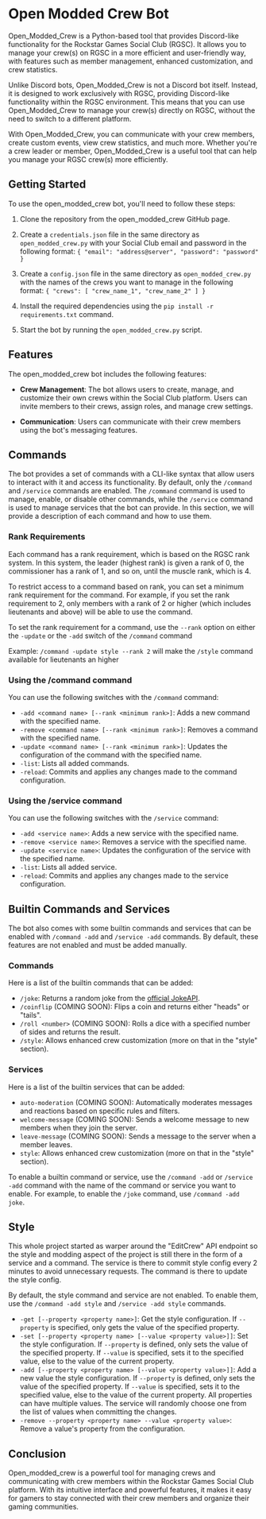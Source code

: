 # Open Modded Crew Bot

Open_Modded_Crew is a Python-based tool that provides Discord-like functionality for the Rockstar Games Social Club (RGSC). It allows you to manage your crew(s) on RGSC in a more efficient and user-friendly way, with features such as member management, enhanced customization, and crew statistics.

Unlike Discord bots, Open_Modded_Crew is not a Discord bot itself. Instead, it is designed to work exclusively with RGSC, providing Discord-like functionality within the RGSC environment. This means that you can use Open_Modded_Crew to manage your crew(s) directly on RGSC, without the need to switch to a different platform.

With Open_Modded_Crew, you can communicate with your crew members, create custom events, view crew statistics, and much more. Whether you're a crew leader or member, Open_Modded_Crew is a useful tool that can help you manage your RGSC crew(s) more efficiently.

## Getting Started

To use the open_modded_crew bot, you'll need to follow these steps:

1. Clone the repository from the open_modded_crew GitHub page.

2. Create a `credentials.json` file in the same directory as `open_modded_crew.py` with your Social Club email and password in the following format:
`
{
    "email": "address@server",
    "password": "password"
}
`
3. Create a `config.json` file in the same directory as `open_modded_crew.py` with the names of the crews you want to manage in the following format:
`
{
    "crews": [
        "crew_name_1",
        "crew_name_2"
    ]
}
`
4. Install the required dependencies using the `pip install -r requirements.txt` command.

5. Start the bot by running the `open_modded_crew.py` script.

## Features

The open_modded_crew bot includes the following features:

- **Crew Management**: The bot allows users to create, manage, and customize their own crews within the Social Club platform. Users can invite members to their crews, assign roles, and manage crew settings.

- **Communication**: Users can communicate with their crew members using the bot's messaging features.

## Commands

The bot provides a set of commands with a CLI-like syntax that allow users to interact with it and access its functionality. By default, only the `/command` and `/service` commands are enabled. The `/command` command is used to manage, enable, or disable other commands, while the `/service` command is used to manage services that the bot can provide. In this section, we will provide a description of each command and how to use them.

### Rank Requirements 

Each command has a rank requirement, which is based on the RGSC rank system. In this system, the leader (highest rank) is given a rank of 0, the commissioner has a rank of 1, and so on, until the muscle rank, which is 4. 

To restrict access to a command based on rank, you can set a minimum rank requirement for the command. For example, if you set the rank requirement to 2, only members with a rank of 2 or higher (which includes lieutenants and above) will be able to use the command. 

To set the rank requirement for a command, use the `--rank` option on either the `-update` or the `-add` switch of the `/command` command

Example: `/command -update style --rank 2` will make the `/style` command available for lieutenants an higher

### Using the /command command

You can use the following switches with the `/command` command:

- `-add <command name> [--rank <minimum rank>]`: Adds a new command with the specified name.
- `-remove <command name> [--rank <minimum rank>]`: Removes a command with the specified name.
- `-update <command name> [--rank <minimum rank>]`: Updates the configuration of the command with the specified name.
- `-list`: Lists all added commands.
- `-reload`: Commits and applies any changes made to the command configuration.

### Using the /service command

You can use the following switches with the `/service` command:

- `-add <service name>`: Adds a new service with the specified name.
- `-remove <service name>`: Removes a service with the specified name.
- `-update <service name>`: Updates the configuration of the service with the specified name.
- `-list`: Lists all added service.
- `-reload`: Commits and applies any changes made to the service configuration.

## Builtin Commands and Services

The bot also comes with some builtin commands and services that can be enabled with `/command -add` and `/service -add` commands. By default, these features are not enabled and must be added manually.

### Commands

Here is a list of the builtin commands that can be added:

- `/joke`: Returns a random joke from the [official JokeAPI](https://jokeapi.dev/).
- `/coinflip` (COMING SOON): Flips a coin and returns either "heads" or "tails".
- `/roll <number>` (COMING SOON): Rolls a dice with a specified number of sides and returns the result.
- `/style`: Allows enhanced crew customization (more on that in the "style" section).

### Services

Here is a list of the builtin services that can be added:

- `auto-moderation` (COMING SOON): Automatically moderates messages and reactions based on specific rules and filters.
- `welcome-message` (COMING SOON): Sends a welcome message to new members when they join the server.
- `leave-message` (COMING SOON): Sends a message to the server when a member leaves.
- `style`: Allows enhanced crew customization (more on that in the "style" section).

To enable a builtin command or service, use the `/command -add` or `/service -add` command with the name of the command or service you want to enable. For example, to enable the `/joke` command, use `/command -add joke`.

## Style

This whole project started as warper around the "EditCrew" API endpoint so the style and modding aspect of the project is still there in the form of a service and a command. The service is there to commit style config every 2 minutes to avoid unnecessary requests. The command is there to update the style config.

By default, the style command and service are not enabled. To enable them, use the `/command -add style` and `/service -add style` commands.

- `-get [--property <property name>]`: Get the style configuration. If `--property` is specified, only gets the value of the specified property.
- `-set [--property <property name> [--value <property value>]]`: Set the style configuration. If `--property` is defined, only sets the value of the specified property. If `--value` is specified, sets it to the specified value, else to the value of the current property.
- `-add [--property <property name> [--value <property value>]]`: Add a new value the style configuration. If `--property` is defined, only sets the value of the specified property. If `--value` is specified, sets it to the specified value, else to the value of the current property. All properties can have multiple values. The service will randomly choose one from the list of values when committing the changes. 
- `-remove --property <property name> --value <property value>`: Remove a value's property from the configuration.


## Conclusion

Open_modded_crew is a powerful tool for managing crews and communicating with crew members within the Rockstar Games Social Club platform. With its intuitive interface and powerful features, it makes it easy for gamers to stay connected with their crew members and organize their gaming communities.